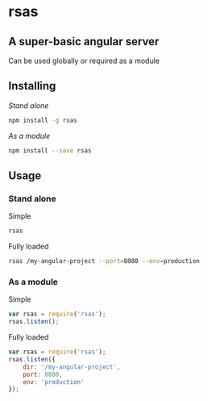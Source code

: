 # rsas 
## A super-basic angular server

Can be used globally or required as a module

## Installing
*Stand alone*
```sh
npm install -g rsas
```
*As a module*
```sh
npm install --save rsas
```

## Usage
### Stand alone  
Simple
```sh
rsas
```
Fully loaded
```sh
rsas /my-angular-project --port=8080 --env=production
```
### As a module
Simple
```js
var rsas = require('rsas');
rsas.listen();
```
Fully loaded
```js
var rsas = require('rsas');
rsas.listen({
    dir: '/my-angular-project',
    port: 8080,
    env: 'production'
});
```